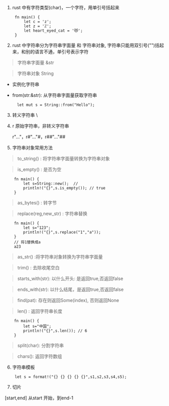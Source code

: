 1. rust  中有字符类型(char)，一个字符，用单引号括起来

        fn main() {
            let c = 'z';
            let z = 'ℤ';
            let heart_eyed_cat = '😻';
        }

2. rust 中字符串分为字符串字面量 和 字符串对象, 字符串只能用双引号("")括起来，和别的语言不通，单引号表示字符

> 字符串字面量 &str

> 字符串对象  String

+ 实例化字符串


+ from(str:&str): 从字符串字面量获取字符串

        let mut s = String::from("Hello");

3. 转义字符串 \

4. r 原始字符串，非转义字符串

   r"..."，r#"..."#，r##"..."##

5. 字符串对象常用方法

> to_string() : 将字符串字面量转换为字符串对象

> is_empty() : 是否为空

        fn main() {
            let s=String::new();  //
            println!("{}",s.is_empty()); // true
        }

> as_bytes() : 转字节

> replace(reg,new_str)  : 字符串替换

        fn main() {
            let s="123";
            println!("{}",s.replace("1","a"));
        }
        // 将1替换成a
        a23

> as_str()  :将字符串对象转换为字符串字面量

> trim() : 去除收尾空白

> starts_with(str): 以什么开头: 是返回true,否返回false

> ends_with(str): 以什么结尾，是返回true,否返回false

>find(pat): 存在则返回Some(index), 否则返回None

> len() : 返回字符串长度

        fn main() {
            let s="中国";
            println!("{}",s.len()); // 6
        }

> split(char): 分割字符串

> chars(): 返回字符数组

6. 字符串模板

        let s = format!("{} {} {} {} {}",s1,s2,s3,s4,s5);  

7. 切片

[start,end]  从start 开始，到end-1 

